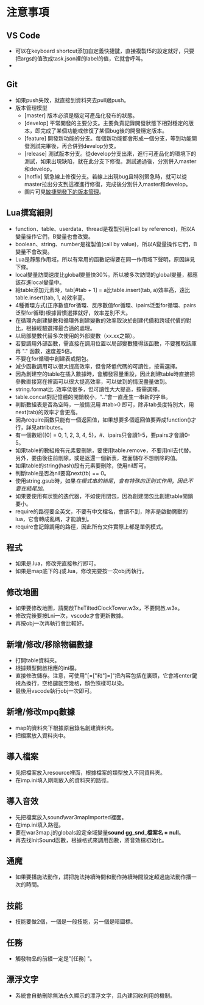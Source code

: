 # 注意事項
## VS Code
- 可以在keyboard shortcut添加自定義快捷鍵，直接複製f5的設定就好，只要把args的值改成task.json裡的label的值，它就會呼叫。
- 
## Git
- 如果push失敗，就直接到資料夾去pull跟push。
- 版本管理模型
    - [master] 版本必須是穩定可產品化發布的狀態。
    - [develop] 平常開發的主要分支。主要負責記錄開發狀態下相對穩定的版本，即完成了某個功能或修復了某個bug後的開發穩定版本。
    - [feature] 開發新功能的分支。每個新功能都會形成一個分支，等到功能開發測試完畢後，再合併到develop分支。
    - [release] 測試版本分支。從develop分支出來，進行可產品化的環境下的測試，如果出現缺陷，就在此分支下修復。測試通過後，分別併入master和develop。
    - [hotfix] 緊急線上修復分支。若線上出現bug且特別緊急時，就可以從master拉出分支到這裡進行修復，完成後分別併入master和develop。
    - 圖片可見[敏捷開發下的版本管理][ref_url5]。

## Lua撰寫細則
- function、table、userdata、thread是複製引用(call by reference)，所以A變量操作它們，B變量也會改變。
- boolean、string、number是複製值(call by value)，所以A變量操作它們，B變量不會改變。
- Lua是靜態作用域，所以有常用的函數記得要在同一作用域下聲明，原因詳見下條。
- local變量訪問速度比global變量快30%。所以被多次訪問的global變量，都應該存進local變量中。
- 給table添加元素時，tab[#tab + 1] = a比table.insert(tab, a)效率高，遠比table.insert(tab, 1, a)效率高。
- 4種循環方式(正序數值for循環、反序數值for循環、ipairs泛型for循環、pairs泛型for循環)根據習慣選擇就好，效率差別不大。
- 在循環內創建變數和循環外創建變數的效率取決於創建代價和跨域代價的對比，根據經驗選擇最合適的處理。
- 以局部變數代替多次使用的外部變數（xx.xx之類）。
- 若要調用外部函數，需直接在調用位置以局部變數獲得該函數，不要獲取該庫再 "." 函數，速度差5倍。
- 不要在for循環中創建表或閉包。
- 減少函數調用可以很大提高效率，但會降低代碼的可讀性，按需選擇。
- 因為創建空的table在插入數據時，會觸發容量重設，因此創建table時直接把參數直接寫在裡面可以很大提高效率，可以做到的情況盡量做到。
- string.format比..效率低很多，但可讀性大大提高，按需選擇。
- table.concat對記憶體的開銷較小，".."會一直產生一串新的字串。
- 判斷數組表是否為空時，一般情況用 #tab>0 即可，除非tab長度特別大，用next(tab)的效率才會更高。
- 因為require函數只能有一個返回值，如果想要多個返回值要弄成function()才行，詳見attributes。
- 有一個數組{[0] = 0, 1, 2, 3, 4, 5}，#、ipairs只會讀1-5，要pairs才會讀0-5。
- 如果table的數組段有元素要刪除，要使用table.remove，不要用nil去代替。另外，要由後往前刪除，或是返還一個新表，裡面儲存不想刪除的值。
- 如果table的string(hash)段有元素要刪除，使用nil即可。
- 判斷table是否為nil要寫next(tb) == 0。
- 使用string.gsub時，如果$在模式串的結尾，會有特殊的正則式作用，因此不要在結尾加$。
- 如果要使用有狀態的迭代器，不如使用閉包，因為創建閉包比創建table開銷要小。
- require的路徑要全英文，不要有中文檔名，會讀不到，除非是啟動魔獸的lua，它會轉成亂碼，才能讀到。
- require會記錄調用的路徑，因此所有文件實際上都是單例模式。

## 程式
- 如果是.lua，修改完直接執行即可。
- 如果是map底下的.j或.lua，修改完要按一次obj再執行。

## 修改地圖
- 如果要修改地圖，請開啟TheTiltedClockTower.w3x，不要開啟.w3x。
- 修改完後要按Lni一次，vscode才會更新數據。
- 再按obj一次再執行會比較好。

## 新增/修改/移除物編數據
- 打開table資料夾。
- 根據類型開啟相應的ini檔。
- 直接修改儲存。注意，可使用"[=["和"]=]"把內容包括在裏頭，它會將enter鍵視為換行，空格鍵就空幾格，顏色照樣可以染。
- 最後用vscode執行obj一次即可。

## 新增/修改mpq數據
- map的資料夾下根據原目錄名創建資料夾。
- 把檔案放入資料夾中。

## 導入檔案
- 先把檔案放入resource裡面，根據檔案的類型放入不同資料夾。
- 在imp.ini填入剛剛放入的資料夾的路徑。

## 導入音效
- 先把檔案放入sound\war3mapImported裡面。
- 在imp.ini填入路徑。
- 要在war3map.j的globals設定全域變量**sound gg_snd_檔案名 = null**。
- 再去找InitSound函數，根據格式來調用函數，將音效檔初始化。

## 通魔
- 如果要播施法動作，請把施法持續時間和動作持續時間設定超過施法動作播一次的時間。

## 技能
- 技能要做2個，一個是一般技能，另一個是暗圖標。

## 任務
- 觸發物品的前綴一定是"[任務] "。

## 漂浮文字
- 系統會自動刪除無法永久顯示的漂浮文字，且內建回收利用的機制。

[ref_url5]:https://www.jianshu.com/p/a3a32e473cc4
